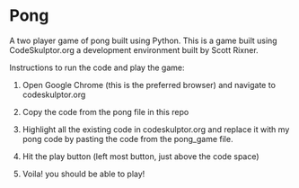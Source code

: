 Pong
====

A two player game of pong built using Python.
This is a game built using CodeSkulptor.org a development environment built by Scott Rixner.

Instructions to run the code and play the game:

1. Open Google Chrome (this is the preferred browser) and navigate to codeskulptor.org 

2. Copy the code from the pong file in this repo

3. Highlight all the existing code in codeskulptor.org and replace it with my pong code by pasting the code from the         pong_game file.

4. Hit the play button (left most button, just above the code space)

5. Voila! you should be able to play!
